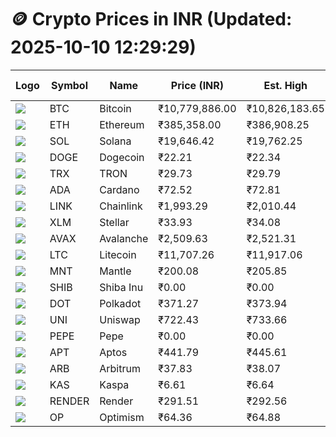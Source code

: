 # 🪙 Crypto Prices in INR (Updated: 2025-10-10 12:29:29)

| Logo | Symbol | Name       | Price (INR) | Est. High | Est. Low | Gross Profit | Fees | Net Profit | ROI % |
|------|--------|------------|-------------|-----------|----------|---------------|------|-------------|--------|
| ![](https://coin-images.coingecko.com/coins/images/1/large/bitcoin.png?1696501400) | BTC    | Bitcoin    | ₹10,779,886.00 | ₹10,826,183.65 | ₹10,733,588.35 | ₹862.67 | ₹200.00 | ₹662.67 | 0.66% |
| ![](https://coin-images.coingecko.com/coins/images/279/large/ethereum.png?1696501628) | ETH    | Ethereum   | ₹385,358.00 | ₹386,908.25 | ₹383,807.75 | ₹807.83 | ₹200.00 | ₹607.83 | 0.61% |
| ![](https://coin-images.coingecko.com/coins/images/4128/large/solana.png?1718769756) | SOL    | Solana     | ₹19,646.42 | ₹19,762.25 | ₹19,530.59 | ₹1,186.09 | ₹200.00 | ₹986.09 | 0.99% |
| ![](https://coin-images.coingecko.com/coins/images/5/large/dogecoin.png?1696501409) | DOGE   | Dogecoin   | ₹22.21 | ₹22.34 | ₹22.08 | ₹1,195.76 | ₹200.00 | ₹995.76 | 1.00% |
| ![](https://coin-images.coingecko.com/coins/images/1094/large/tron-logo.png?1696502193) | TRX    | TRON       | ₹29.73 | ₹29.79 | ₹29.67 | ₹434.85 | ₹200.00 | ₹234.85 | 0.23% |
| ![](https://coin-images.coingecko.com/coins/images/975/large/cardano.png?1696502090) | ADA    | Cardano    | ₹72.52 | ₹72.81 | ₹72.23 | ₹809.94 | ₹200.00 | ₹609.94 | 0.61% |
| ![](https://coin-images.coingecko.com/coins/images/877/large/Chainlink_Logo_500.png?1760023405) | LINK   | Chainlink  | ₹1,993.29 | ₹2,010.44 | ₹1,976.14 | ₹1,735.81 | ₹200.00 | ₹1,535.81 | 1.54% |
| ![](https://coin-images.coingecko.com/coins/images/100/large/fmpFRHHQ_400x400.jpg?1735231350) | XLM    | Stellar    | ₹33.93 | ₹34.08 | ₹33.78 | ₹870.26 | ₹200.00 | ₹670.26 | 0.67% |
| ![](https://coin-images.coingecko.com/coins/images/12559/large/Avalanche_Circle_RedWhite_Trans.png?1696512369) | AVAX   | Avalanche  | ₹2,509.63 | ₹2,521.31 | ₹2,497.95 | ₹935.09 | ₹200.00 | ₹735.09 | 0.74% |
| ![](https://coin-images.coingecko.com/coins/images/2/large/litecoin.png?1696501400) | LTC    | Litecoin   | ₹11,707.26 | ₹11,917.06 | ₹11,497.46 | ₹3,649.43 | ₹200.00 | ₹3,449.43 | 3.45% |
| ![](https://coin-images.coingecko.com/coins/images/30980/large/Mantle-Logo-mark.png?1739213200) | MNT    | Mantle     | ₹200.08 | ₹205.85 | ₹194.31 | ₹5,939.49 | ₹200.00 | ₹5,739.49 | 5.74% |
| ![](https://coin-images.coingecko.com/coins/images/11939/large/shiba.png?1696511800) | SHIB   | Shiba Inu  | ₹0.00 | ₹0.00 | ₹0.00 | ₹806.46 | ₹200.00 | ₹606.46 | 0.61% |
| ![](https://coin-images.coingecko.com/coins/images/12171/large/polkadot.png?1696512008) | DOT    | Polkadot   | ₹371.27 | ₹373.94 | ₹368.60 | ₹1,447.09 | ₹200.00 | ₹1,247.09 | 1.25% |
| ![](https://coin-images.coingecko.com/coins/images/12504/large/uniswap-logo.png?1720676669) | UNI    | Uniswap    | ₹722.43 | ₹733.66 | ₹711.20 | ₹3,158.61 | ₹200.00 | ₹2,958.61 | 2.96% |
| ![](https://coin-images.coingecko.com/coins/images/29850/large/pepe-token.jpeg?1696528776) | PEPE   | Pepe       | ₹0.00 | ₹0.00 | ₹0.00 | ₹1,025.49 | ₹200.00 | ₹825.49 | 0.83% |
| ![](https://coin-images.coingecko.com/coins/images/26455/large/aptos_round.png?1696525528) | APT    | Aptos      | ₹441.79 | ₹445.61 | ₹437.97 | ₹1,746.02 | ₹200.00 | ₹1,546.02 | 1.55% |
| ![](https://coin-images.coingecko.com/coins/images/16547/large/arb.jpg?1721358242) | ARB    | Arbitrum   | ₹37.83 | ₹38.07 | ₹37.59 | ₹1,301.03 | ₹200.00 | ₹1,101.03 | 1.10% |
| ![](https://coin-images.coingecko.com/coins/images/25751/large/kaspa-icon-exchanges.png?1696524837) | KAS    | Kaspa      | ₹6.61 | ₹6.64 | ₹6.58 | ₹911.85 | ₹200.00 | ₹711.85 | 0.71% |
| ![](https://coin-images.coingecko.com/coins/images/11636/large/rndr.png?1696511529) | RENDER | Render     | ₹291.51 | ₹292.56 | ₹290.46 | ₹725.06 | ₹200.00 | ₹525.06 | 0.53% |
| ![](https://coin-images.coingecko.com/coins/images/25244/large/Optimism.png?1696524385) | OP     | Optimism   | ₹64.36 | ₹64.88 | ₹63.84 | ₹1,640.13 | ₹200.00 | ₹1,440.13 | 1.44% |
